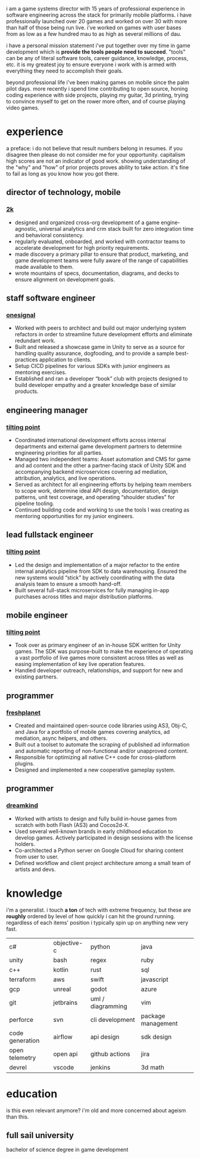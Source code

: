 i am a game systems director with 15 years of professional experience in software engineering across the stack for
primarily mobile platforms. i have professionally launched over 20 games and worked on over 30 with more than half of
those being run live. i've worked on games with user bases from as low as a few hundred mau to as high as several
millions of dau.

i have a personal mission statement i've put together over my time in game development which is **provide the tools
people need to succeed**. "tools" can be any of literal software tools, career guidance, knowledge, process, etc. it is
my greatest joy to ensure everyone i work with is armed with everything they need to accomplish their goals.

beyond professional life i've been making games on mobile since the palm pilot days. more recently i spend time
contributing to open source, honing coding experience with side projects, playing my guitar, 3d printing, trying to
convince myself to get on the rower more often, and of course playing video games.

# experience

a preface: i do not believe that result numbers belong in resumes. if you disagree then please do not consider me for
your opportunity. capitalism high scores are not an indicator of good work. showing understanding of the "why" and "how"
of prior projects proves ability to take action. it's fine to fail as long as you know how you got there.

## director of technology, mobile

### [2k]

- designed and organized cross-org development of a game engine-agnostic, universal analytics and crm stack built for
  zero integration time and behavioral consistency.
- regularly evaluated, onboarded, and worked with contractor teams to accelerate development for high priority
  requirements.
- made discovery a primary pillar to ensure that product, marketing, and game development teams were fully aware of the
  range of capabilities made available to them.
- wrote mountains of specs, documentation, diagrams, and decks to ensure alignment on development goals.

## staff software engineer

### [onesignal]

- Worked with peers to architect and build out major underlying system refactors in order to streamline future
  development efforts and eliminate redundant work.
- Built and released a showcase game in Unity to serve as a source for handling quality assurance, dogfooding, and to
  provide a sample best-practices application to clients.
- Setup CICD pipelines for various SDKs with junior engineers as mentoring exercises.
- Established and ran a developer “book” club with projects designed to build developer empathy and a greater knowledge
  base of similar products.

## engineering manager

### [tilting point]

- Coordinated international development efforts across internal departments and external game development partners to
  determine engineering priorities for all parties.
- Managed two independent teams: Asset automation and CMS for game and ad content and the other a partner-facing stack
  of Unity SDK and accompanying backend microservices covering ad mediation, attribution, analytics, and live
  operations.
- Served as architect for all engineering efforts by helping team members to scope work, determine ideal API design,
  documentation, design patterns, unit test coverage, and operating “shoulder studies” for pipeline tooling.
- Continued building code and working to use the tools I was creating as mentoring opportunities for my junior
  engineers.

## lead fullstack engineer

### [tilting point]

- Led the design and implementation of a major refactor to the entire internal analytics pipeline from SDK to data
  warehousing. Ensured the new systems would “stick” by actively coordinating with the data analysis team to ensure a
  smooth hand-off.
- Built several full-stack microservices for fully managing in-app purchases across titles and major distribution
  platforms.

## mobile engineer

### [tilting point]

- Took over as primary engineer of an in-house SDK written for Unity games. The SDK was
  purpose-built to make the experience of operating a vast portfolio of live games more
  consistent across titles as well as easing implementation of key live operation features.
- Handled developer outreach, relationships, and support for new and existing partners.

## programmer

### [freshplanet]

- Created and maintained open-source code libraries using AS3, Obj-C, and Java for a
  portfolio of mobile games covering analytics, ad mediation, async helpers, and others.
- Built out a toolset to automate the scraping of published ad information and automatic
  reporting of non-functional and/or unapproved content.
- Responsible for optimizing all native C++ code for cross-platform plugins.
- Designed and implemented a new cooperative gameplay system.

## programmer

### [dreamkind]

- Worked with artists to design and fully build in-house games from scratch with both Flash
  (AS3) and Cocos2d-X.
- Used several well-known brands in early childhood education to develop games. Actively
  participated in design sessions with the license holders.
- Co-architected a Python server on Google Cloud for sharing content from user to user.
- Defined workflow and client project architecture among a small team of artists and devs.

# knowledge

i'm a generalist. i touch **a ton** of tech with extreme frequency, but these are **roughly** ordered by level of how
quickly i can hit the ground running. regardless of each items' position i typically spin up on anything new very fast.

|                 |             |                   |                    |
|:----------------|:------------|:------------------|--------------------|
| c#              | objective-c | python            | java               |
| unity           | bash        | regex             | ruby               |
| c++             | kotlin      | rust              | sql                |
| terraform       | aws         | swift             | javascript         |
| gcp             | unreal      | godot             | azure              |
| git             | jetbrains   | uml / diagramming | vim                |
| perforce        | svn         | cli development   | package management |
| code generation | airflow     | api design        | sdk design         |
| open telemetry  | open api    | github actions    | jira               |
| devrel          | vscode      | jenkins           | 3d math            |

# education

is this even relevant anymore? i'm old and more concerned about ageism than this.

## full sail university

bachelor of science degree in game development


[2k]: https://www.2k.com/

[onesignal]: https://onesignal.com/

[tilting point]: https://www.tiltingpoint.com/

[freshplanet]: https://www.freshplanet.com/

[dreamkind]: https://www.linkedin.com/company/dreamkind/about/
